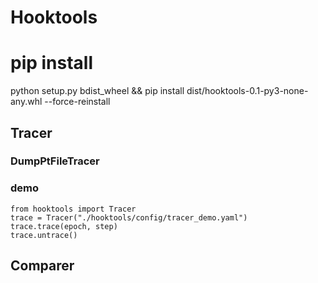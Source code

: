 # Hooktools

# pip install
python setup.py bdist_wheel && pip install dist/hooktools-0.1-py3-none-any.whl --force-reinstall

## Tracer
### DumpPtFileTracer

### demo

```
from hooktools import Tracer
trace = Tracer("./hooktools/config/tracer_demo.yaml")
trace.trace(epoch, step)
trace.untrace()
```

## Comparer